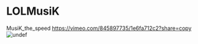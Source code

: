 # LOLMusiK
MusiK_the_speed
https://vimeo.com/845897735/1e6fa712c2?share=copy
![undef](https://github.com/melody-sigma/LOLMusiK/assets/36034521/fae80781-09dd-48af-a02b-942b04238d37)
